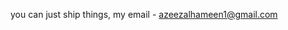 you can just ship things, my email - azeezalhameen1@gmail.com

<!---
hayzedd2/hayzedd2 is a ✨ special ✨ repository because its `README.md` (this file) appears on your GitHub profile.
You can click the Preview link to take a look at your changes.
--->
